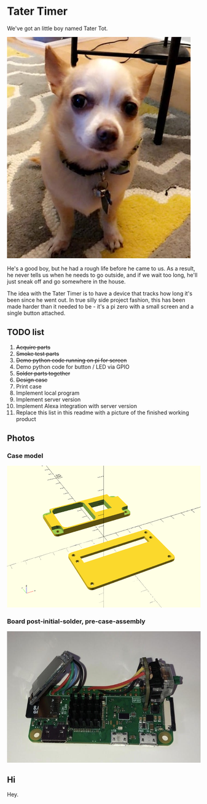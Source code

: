 # Tater Timer

We've got an little boy named Tater Tot.

![tater](misc/tater.jpg)

He's a good boy, but he had a rough life before he came to us. As a result, he never tells us when he needs to go outside, and if we wait too long, he'll just sneak off and go somewhere in the house.

The idea with the Tater Timer is to have a device that tracks how long it's been since he went out. In true silly side project fashion, this has been made harder than it needed to be - it's a pi zero with a small screen and a single button attached.

## TODO list

1. ~~Acquire parts~~
2. ~~Smoke test parts~~
3. ~~Demo python code running on pi for screen~~
4. Demo python code for button / LED via GPIO
5. ~~Solder parts together~~
6. ~~Design case~~
7. Print case
8. Implement local program
9. Implement server version
10. Implement Alexa integration with server version
11. Replace this list in this readme with a picture of the finished working product

## Photos

### Case model

![case](case/case.png)


### Board post-initial-solder, pre-case-assembly

![board](misc/board.jpg)

## Hi

Hey.
